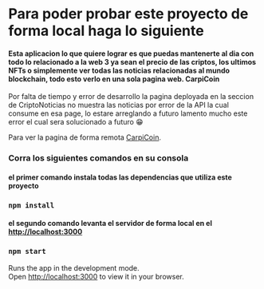 # Para poder probar este proyecto de forma local haga lo siguiente 

#### Esta aplicacion lo que quiere lograr es que puedas mantenerte al dia con todo lo relacionado a la web 3 ya sean el precio de las criptos, los ultimos NFTs o simplemente ver todas las noticias relacionadas al mundo blockchain, todo esto verlo en una sola pagina web. CarpiCoin

Por falta de tiempo y error de desarrollo la pagina deployada en la seccion de CriptoNoticias no muestra las noticias por error de la API la cual consume en esa page, lo estare arreglando a futuro lamento mucho este error el cual sera solucionado a futuro 😁


Para ver la pagina de forma remota [CarpiCoin](https://carpicoin.netlify.app/).

### Corra los siguientes comandos en su consola 
#### el primer comando instala todas las dependencias que utiliza este proyecto
### `npm install`
#### el segundo comando levanta el servidor de forma local en el [http://localhost:3000](http://localhost:3000)
### `npm start`

Runs the app in the development mode.\
Open [http://localhost:3000](http://localhost:3000) to view it in your browser.

